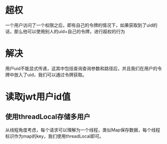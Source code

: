 # 超权

一个用户访问了一个权限之后，即有自己的令牌的情况下，如果获取到了uid的话，那么他可以使用别人的uid+自己的令牌，进行超权的行为

# 解决

用户uid不能显式传递，这其中包括查询查询参数和路径后，并且我们在用户的令牌中放入了uid，我们可以通过令牌获取。

# 读取jwt用户id值

## 使用threadLocal存储多用户

从线程角度考虑，每个请求可以理解为一个线程，类似Map保存数据，每个线程标识作为map的key，我们使用threadLocal即可。